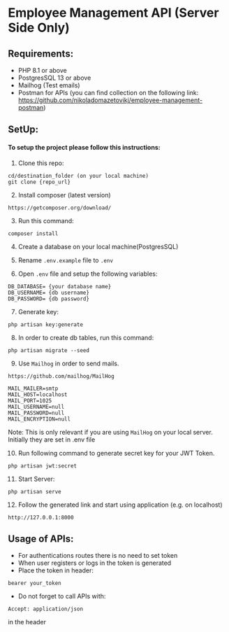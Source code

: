 # Employee Management API (Server Side Only)

## Requirements:

- PHP 8.1 or above
- PostgresSQL 13 or above
- Mailhog (Test emails)
- Postman for APIs (you can find collection on the following link: https://github.com/nikoladomazetovikj/employee-management-postman)


## SetUp:

#### To setup the project please follow this instructions:

1. Clone this repo:

```
cd/destination_folder (on your local machine)
git clone {repo_url}
```

2. Install composer (latest version)

`https://getcomposer.org/download/`


3. Run this command:

```
composer install
```

4. Create a database on your local machine(PostgresSQL)

5. Rename `.env.example` file to `.env`

6. Open `.env` file and setup the following variables:

```
DB_DATABASE= {your database name}
DB_USERNAME= {db username}
DB_PASSWORD= {db password}
```

7. Generate key:

```
php artisan key:generate
```

8. In order to create db tables, run this command:

```
php artisan migrate --seed
```

9. Use `Mailhog` in order to send mails.

```https://github.com/mailhog/MailHog```
```angular2html
MAIL_MAILER=smtp
MAIL_HOST=localhost
MAIL_PORT=1025
MAIL_USERNAME=null
MAIL_PASSWORD=null
MAIL_ENCRYPTION=null
```
Note: This is only relevant if you are using `MailHog` on your local server. Initially they are set in .env file

10. Run following command to generate secret key for your JWT Token.
```
php artisan jwt:secret 
```

11. Start Server:

```php artisan serve```

12. Follow the generated link and start using application (e.g. on localhost)

```
http://127.0.0.1:8000
```

## Usage of APIs:

- For authentications routes there is no need to set token
- When user registers or logs in the token is generated
- Place the token in header:
```angular2html
bearer your_token
```
- Do not forget to call APIs with:
```angular2html
Accept: application/json 
```
in the header
